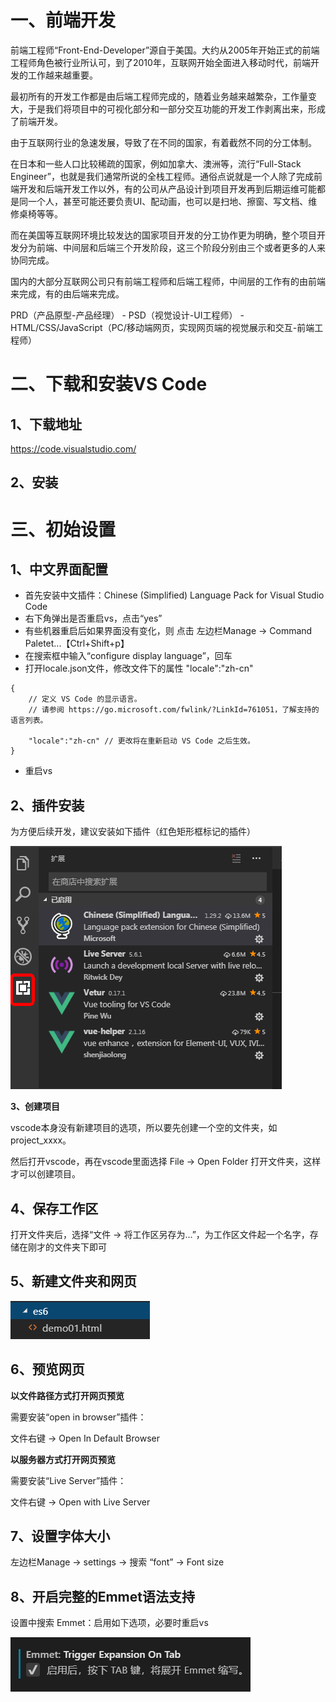 # 一、前端开发

前端工程师“Front-End-Developer”源自于美国。大约从2005年开始正式的前端工程师角色被行业所认可，到了2010年，互联网开始全面进入移动时代，前端开发的工作越来越重要。

最初所有的开发工作都是由后端工程师完成的，随着业务越来越繁杂，工作量变大，于是我们将项目中的可视化部分和一部分交互功能的开发工作剥离出来，形成了前端开发。

由于互联网行业的急速发展，导致了在不同的国家，有着截然不同的分工体制。

在日本和一些人口比较稀疏的国家，例如加拿大、澳洲等，流行“Full-Stack Engineer”，也就是我们通常所说的全栈工程师。通俗点说就是一个人除了完成前端开发和后端开发工作以外，有的公司从产品设计到项目开发再到后期运维可能都是同一个人，甚至可能还要负责UI、配动画，也可以是扫地、擦窗、写文档、维修桌椅等等。

而在美国等互联网环境比较发达的国家项目开发的分工协作更为明确，整个项目开发分为前端、中间层和后端三个开发阶段，这三个阶段分别由三个或者更多的人来协同完成。

国内的大部分互联网公司只有前端工程师和后端工程师，中间层的工作有的由前端来完成，有的由后端来完成。

PRD（产品原型-产品经理） - PSD（视觉设计-UI工程师） - HTML/CSS/JavaScript（PC/移动端网页，实现网页端的视觉展示和交互-前端工程师）

# 二、下载和安装VS Code

## 1、下载地址

https://code.visualstudio.com/

## 2、安装

# 三、初始设置

## **1、中文界面配置**

- 首先安装中文插件：Chinese (Simplified) Language Pack for Visual Studio Code
- 右下角弹出是否重启vs，点击“yes”
- 有些机器重启后如果界面没有变化，则 点击 左边栏Manage -> Command Paletet...【Ctrl+Shift+p】
- 在搜索框中输入“configure display language”，回车
- 打开locale.json文件，修改文件下的属性 "locale":"zh-cn" 

```
{
    // 定义 VS Code 的显示语言。
    // 请参阅 https://go.microsoft.com/fwlink/?LinkId=761051，了解支持的语言列表。
    
    "locale":"zh-cn" // 更改将在重新启动 VS Code 之后生效。
}
```

- 重启vs

## 2、插件安装

为方便后续开发，建议安装如下插件（红色矩形框标记的插件）

![img](./assets/68d8842b-fdca-450c-9576-f4e1f98c041c.png)

**3、创建项目**

vscode本身没有新建项目的选项，所以要先创建一个空的文件夹，如project_xxxx。

然后打开vscode，再在vscode里面选择 File -> Open Folder 打开文件夹，这样才可以创建项目。

## 4、保存工作区

打开文件夹后，选择“文件 -> 将工作区另存为...”，为工作区文件起一个名字，存储在刚才的文件夹下即可

## 5、新建文件夹和网页

![img](./assets/b5631e4b-0ce6-4ed7-ba31-c9b88f8aa53d.png)

## **6、预览网页**

**以文件路径方式打开网页预览**

需要安装“open in browser”插件：

文件右键 -> Open In Default Browser

**以服务器方式打开网页预览**

需要安装“Live Server”插件：

文件右键 -> Open with Live Server

## 7、设置字体大小

左边栏Manage -> settings -> 搜索 “font” -> Font size

## **8、开启完整的Emmet语法支持**

设置中搜索 Emmet：启用如下选项，必要时重启vs

![img](./assets/259d6137-301e-4f0d-af44-a8bb226ed712.png)